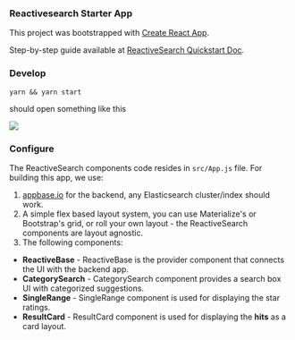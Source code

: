 ### Reactivesearch Starter App

This project was bootstrapped with [Create React App](https://github.com/facebookincubator/create-react-app).

Step-by-step guide available at [ReactiveSearch Quickstart Doc](https://opensource.appbase.io/reactive-manual/getting-started/reactivesearch.html).

### Develop

```
yarn && yarn start
```

should open something like this

![](https://i.imgur.com/Zgp5lGk.png)


### Configure

The ReactiveSearch components code resides in `src/App.js` file. For building this app, we use:

1. [appbase.io](https://appbase.io) for the backend, any Elasticsearch cluster/index should work.  
2. A simple flex based layout system, you can use Materialize's or Bootstrap's grid, or roll your own layout - the ReactiveSearch components are layout agnostic.  
3. The following components:
 - **ReactiveBase** - ReactiveBase is the provider component that connects the UI with the backend app.
 - **CategorySearch** - CategorySearch component provides a search box UI with categorized suggestions.
 - **SingleRange** - SingleRange component is used for displaying the star ratings.
 - **ResultCard** - ResultCard component is used for displaying the **hits** as a card layout.
